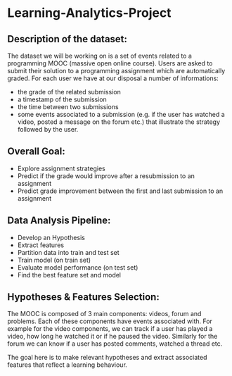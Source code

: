 # Learning-Analytics-Project

## Description of the dataset:
The dataset we will be working on is a set of events related to a programming MOOC (massive open online course). Users are asked to submit their solution to a programming assignment which are automatically graded. For each user we have at our disposal a number of informations:
* the grade of the related submission
* a timestamp of the submission
* the time between two submissions
* some events associated to a submission (e.g. if the user has watched a video, posted a message on the forum etc.) that illustrate the strategy followed by the user.


## Overall Goal:
* Explore assignment strategies
* Predict if the grade would improve after a resubmission to an assignment
* Predict grade improvement between the first and last submission to an assignment 

## Data Analysis Pipeline:
* Develop an Hypothesis
* Extract features
* Partition data into train and test set
* Train model (on train set)
* Evaluate model performance (on test set)
* Find the best feature set and model

## Hypotheses & Features Selection:
The MOOC is composed of 3 main components: videos, forum and problems. Each of these components have events associated with.
For example for the video components, we can track if a user has played a video, how long he watched it or if he paused the video. Similarly for the forum we can know if a user has posted comments, watched a thread etc.
 
 The goal here is to make relevant hypotheses and extract associated features that reflect a learning behaviour.
